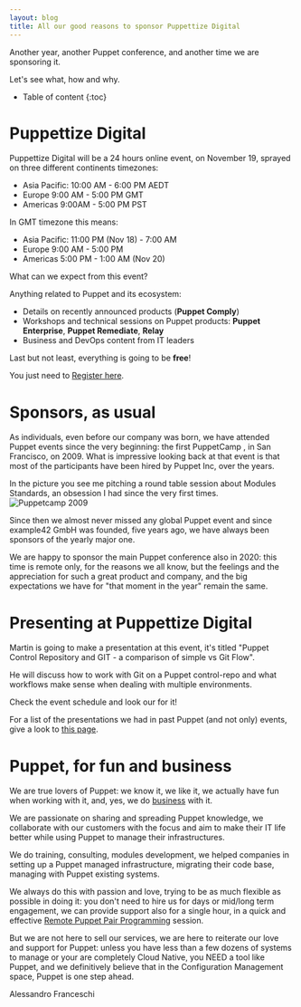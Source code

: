 ```yaml
---
layout: blog
title: All our good reasons to sponsor Puppettize Digital 
---
```


Another year, another Puppet conference, and another time we are sponsoring it.

Let's see what, how and why.

* Table of content
{:toc}

# Puppettize Digital

Puppettize Digital will be a 24 hours online event, on November 19, sprayed on three different continents timezones:

- Asia Pacific: 10:00 AM - 6:00 PM AEDT 
- Europe 9:00 AM - 5:00 PM GMT
- Americas 9:00AM - 5:00 PM PST

In GMT timezone this means:

- Asia Pacific: 11:00 PM (Nov 18) - 7:00 AM
- Europe 9:00 AM - 5:00 PM
- Americas 5:00 PM - 1:00 AM (Nov 20)

What can we expect from this event?

Anything related to Puppet and its ecosystem:

- Details on recently announced products (**Puppet Comply**)
- Workshops and technical sessions on Puppet products: **Puppet Enterprise**, **Puppet Remediate**, **Relay**
- Business and DevOps content from IT leaders

Last but not least, everything is going to be **free**!

You just need to [Register here](https://digital.puppetize.com/s/landing-page4/home).

# Sponsors, as usual

As individuals, even before our company was born, we have attended Puppet events since the very beginning: the first PuppetCamp , in San Francisco, on 2009. What is impressive looking back at that event is that most of the participants have been hired by Puppet Inc, over the years.

In the picture you see me pitching a round table session about Modules Standards, an obsession I had since the very first times.
![Puppetcamp 2009](/img/posts/puppetcamp2009.png)

Since then we almost never missed any global Puppet event and since example42 GmbH was founded, five years ago, we have always been sponsors of the yearly major one.

We are happy to sponsor the main Puppet conference also in 2020: this time is remote only, for the reasons we all  know, but the feelings and the appreciation for such a great product and company, and the big expectations we have for "that moment in the year" remain the same.

# Presenting at Puppettize Digital

Martin is going to make a presentation at this event, it's titled "Puppet Control Repository and GIT - a comparison of simple vs Git Flow".

He will discuss how to work with Git on a Puppet control-repo and what workflows make sense when dealing with multiple environments.

Check the event schedule and look our for it!

For a list of the presentations we had in past Puppet (and not only) events, give a look to [this page](https://example42.com/example42/presentations/).

# Puppet, for fun and business

We are true lovers of Puppet: we know it, we like it, we actually have fun when working with it, and, yes, we do [business](https://blog.example42.com/2020/11/02/5-years-of-example42/) with it.

We are passionate on sharing and spreading Puppet knowledge, we collaborate with our customers with the focus and aim to make their IT life better while using Puppet to manage their infrastructures.

We do training, consulting, modules development, we helped companies in setting up a Puppet managed infrastructure, migrating their code base, managing with Puppet existing systems.

We always do this with passion and love, trying to be as much flexible as possible in doing it: you don't need to hire us for days or mid/long term engagement, we can provide support also for a single hour, in a quick and effective [Remote Puppet Pair Programming](https://example42.com/services/remote-puppet-pairing/) session.

But we are not here to sell our services, we are here to reiterate our love and support for Puppet: unless you have less than a few dozens of systems to manage or your are completely Cloud Native, you NEED a tool like Puppet, and we definitively believe that in the Configuration Management space, Puppet is one step ahead.

Alessandro Franceschi